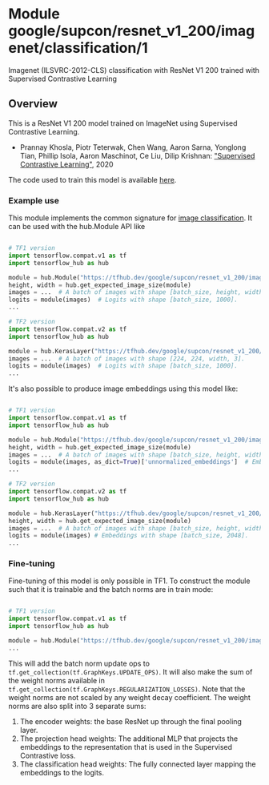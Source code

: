 # Module google/supcon/resnet_v1_200/imagenet/classification/1

Imagenet (ILSVRC-2012-CLS) classification with ResNet V1 200 trained with
Supervised Contrastive Learning

<!-- asset-path: internal -->
<!-- module-type: image-classification -->
<!-- fine-tunable: true -->
<!-- format: hub -->
<!-- network-architecture: ResNet V1 200 -->
<!-- dataset: ImageNet (ILSVRC-2012-CLS) -->

## Overview

This is a ResNet V1 200 model trained on ImageNet using Supervised Contrastive
Learning.

*   Prannay Khosla, Piotr Teterwak, Chen Wang, Aaron Sarna, Yonglong Tian,
    Phillip Isola, Aaron Maschinot, Ce Liu, Dilip Krishnan:
    ["Supervised Contrastive Learning"](https://arxiv.org/abs/2004.11362), 2020

The code used to train this model is available
[here](https://github.com/google-research/google-research/tree/master/supcon).

### Example use

This module implements the common signature for
[image classification](https://www.tensorflow.org/hub/common_signatures/images#classification).
It can be used with the hub.Module API like

```python

# TF1 version
import tensorflow.compat.v1 as tf
import tensorflow_hub as hub

module = hub.Module("https://tfhub.dev/google/supcon/resnet_v1_200/imagenet/classification/1")
height, width = hub.get_expected_image_size(module)
images = ...  # A batch of images with shape [batch_size, height, width, 3].
logits = module(images)  # Logits with shape [batch_size, 1000].
...

# TF2 version
import tensorflow.compat.v2 as tf
import tensorflow_hub as hub

module = hub.KerasLayer("https://tfhub.dev/google/supcon/resnet_v1_200/imagenet/classification/1")
images = ...  # A batch of images with shape [224, 224, width, 3].
logits = module(images)  # Logits with shape [batch_size, 1000].
...
```

It's also possible to produce image embeddings using this model like:

```python

# TF1 version
import tensorflow.compat.v1 as tf
import tensorflow_hub as hub

module = hub.Module("https://tfhub.dev/google/supcon/resnet_v1_200/imagenet/classification/1")
height, width = hub.get_expected_image_size(module)
images = ...  # A batch of images with shape [batch_size, height, width, 3].
logits = module(images, as_dict=True)['unnormalized_embeddings']  # Embeddings with shape [batch_size, 2048].
...

# TF2 version
import tensorflow.compat.v2 as tf
import tensorflow_hub as hub

module = hub.KerasLayer("https://tfhub.dev/google/supcon/resnet_v1_200/imagenet/classification/1", output_key='unnormalized_embeddings')
height, width = hub.get_expected_image_size(module)
images = ...  # A batch of images with shape [batch_size, height, width, 3].
logits = module(images) # Embeddings with shape [batch_size, 2048].
...
```

### Fine-tuning

Fine-tuning of this model is only possible in TF1. To construct the module such
that it is trainable and the batch norms are in train mode:

```python

# TF1 version
import tensorflow.compat.v1 as tf
import tensorflow_hub as hub

module = hub.Module("https://tfhub.dev/google/supcon/resnet_v1_200/imagenet/classification/1" trainable=True, tags={'train'})
...
```

This will add the batch norm update ops to
`tf.get_collection(tf.GraphKeys.UPDATE_OPS)`. It will also make the sum of the
weight norms available in
`tf.get_collection(tf.GraphKeys.REGULARIZATION_LOSSES)`. Note that the weight
norms are not scaled by any weight decay coefficient. The weight norms are also
split into 3 separate sums:

1.  The encoder weights: the base ResNet up through the final pooling layer.
1.  The projection head weights: The additional MLP that projects the embeddings
    to the representation that is used in the Supervised Contrastive loss.
1.  The classification head weights: The fully connected layer mapping the
    embeddings to the logits.
